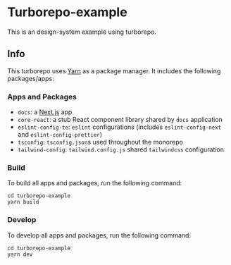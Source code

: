 # Turborepo-example

This is an design-system example using turborepo.

## Info

This turborepo uses [Yarn](https://classic.yarnpkg.com/) as a package manager. It includes the following packages/apps:

### Apps and Packages

- `docs`: a [Next.js](https://nextjs.org/) app
- `core-react`: a stub React component library shared by `docs` application
- `eslint-config-te`: `eslint` configurations (includes `eslint-config-next` and `eslint-config-prettier`)
- `tsconfig`: `tsconfig.json`s used throughout the monorepo
- `tailwind-config`: `tailwind.config.js` shared `tailwindcss` configuration

### Build

To build all apps and packages, run the following command:

```
cd turborepo-example
yarn build
```

### Develop

To develop all apps and packages, run the following command:

```
cd turborepo-example
yarn dev
```
